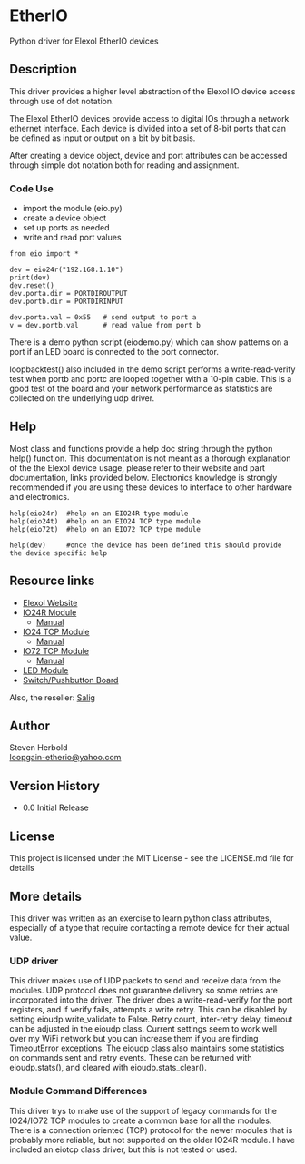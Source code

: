 # EtherIO

Python driver for Elexol EtherIO devices

## Description

This driver provides a higher level abstraction of the Elexol IO device access through use of dot notation.

The Elexol EtherIO devices provide access to digital IOs through a network ethernet interface. Each device is divided into a set of 8-bit ports that can be defined as input or output on a bit by bit basis.

After creating a device object, device and port attributes can be accessed through simple dot notation both for reading and assignment.


### Code Use

* import the module (eio.py)
* create a device object
* set up ports as needed
* write and read port values
```
from eio import *

dev = eio24r("192.168.1.10")
print(dev)
dev.reset()
dev.porta.dir = PORTDIROUTPUT
dev.portb.dir = PORTDIRINPUT

dev.porta.val = 0x55   # send output to port a
v = dev.portb.val      # read value from port b
```

There is a demo python script (eiodemo.py) which can show patterns on a port if an LED board is connected to the port connector.

loopbacktest() also included in the demo script performs a write-read-verify test when portb and portc are looped together with a 10-pin cable. This is a good test of the board and your network performance as statistics are collected on the underlying udp driver.


## Help

Most class and functions provide a help doc string through the python help() function.  This documentation is not meant as a thorough explanation of the the Elexol device usage, please refer to their website and part documentation, links provided below. Electronics knowledge is strongly recommended if you are using these devices to interface to other hardware and electronics.
```
help(eio24r)  #help on an EIO24R type module
help(eio24t)  #help on an EIO24 TCP type module
help(eio72t)  #help on an EIO72 TCP type module

help(dev)     #once the device has been defined this should provide the device specific help
```

## Resource links

- [Elexol Website](https://temperosystems.com.au/shop/?fwp_tempero_systems=i-o-controllers)
- [IO24R Module](https://temperosystems.com.au/products/ether-io24-r/)
  - [Manual](https://temperosystems.com.au/wp-content/uploads/2020/04/EtherIO24R_UM1-data-sheet-tempero.pdf)
- [IO24 TCP Module](https://temperosystems.com.au/products/ether-io24-tcp/)
  - [Manual](https://temperosystems.com.au/wp-content/uploads/2020/04/EtherIO24TCPDS.pdf)
- [IO72 TCP Module](https://temperosystems.com.au/products/ether-io72-tcp/)
  - [Manual](https://temperosystems.com.au/wp-content/uploads/2020/04/EtherIO72TCPDS.pdf)
- [LED Module](https://temperosystems.com.au/products/connector-led-board/)
- [Switch/Pushbutton Board](https://temperosystems.com.au/products/switch-push-button-board/)

Also, the reseller:
[Salig](https://www.saelig.com/category/IO.htm)

## Author

Steven Herbold  
loopgain-etherio@yahoo.com

## Version History

* 0.0 Initial Release

## License

This project is licensed under the MIT License - see the LICENSE.md file for details

## More details

This driver was written as an exercise to learn python class attributes, especially of a type that require contacting a remote device for their actual value. 

### UDP driver

This driver makes use of UDP packets to send and receive data from the modules. UDP protocol does not guarantee delivery so some retries are incorporated into the driver.
The driver does a write-read-verify for the port registers, and if verify fails, attempts a write retry. This can be disabled by setting eioudp.write_validate to False.
Retry count, inter-retry delay, timeout can be adjusted in the eioudp class. Current settings seem to work well over my WiFi network but you can increase them if you are finding TimeoutError exceptions. The eioudp class also maintains some statistics on commands sent and retry events. These can be returned with eioudp.stats(), and cleared with eioudp.stats_clear().

### Module Command Differences

This driver trys to make use of the support of legacy commands for the IO24/IO72 TCP modules to create a common base for all the modules. There is a connection oriented (TCP) protocol for the newer modules that is probably more reliable, but not supported on the older IO24R module. I have included an eiotcp class driver, but this is not tested or used.
